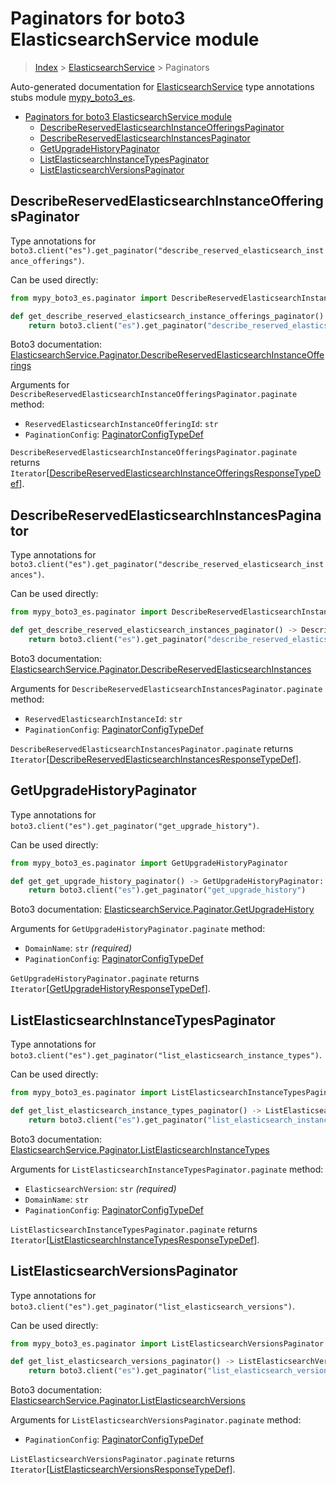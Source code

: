 # Paginators for boto3 ElasticsearchService module

> [Index](..) > [ElasticsearchService](.) > Paginators

Auto-generated documentation for
[ElasticsearchService](https://boto3.amazonaws.com/v1/documentation/api/1.17.75/reference/services/es.html#ElasticsearchService)
type annotations stubs module
[mypy_boto3_es](https://pypi.org/project/mypy-boto3-es/).

- [Paginators for boto3 ElasticsearchService module](#paginators-for-boto3-elasticsearchservice-module)
  - [DescribeReservedElasticsearchInstanceOfferingsPaginator](#describereservedelasticsearchinstanceofferingspaginator)
  - [DescribeReservedElasticsearchInstancesPaginator](#describereservedelasticsearchinstancespaginator)
  - [GetUpgradeHistoryPaginator](#getupgradehistorypaginator)
  - [ListElasticsearchInstanceTypesPaginator](#listelasticsearchinstancetypespaginator)
  - [ListElasticsearchVersionsPaginator](#listelasticsearchversionspaginator)

## DescribeReservedElasticsearchInstanceOfferingsPaginator

Type annotations for
`boto3.client("es").get_paginator("describe_reserved_elasticsearch_instance_offerings")`.

Can be used directly:

```python
from mypy_boto3_es.paginator import DescribeReservedElasticsearchInstanceOfferingsPaginator

def get_describe_reserved_elasticsearch_instance_offerings_paginator() -> DescribeReservedElasticsearchInstanceOfferingsPaginator:
    return boto3.client("es").get_paginator("describe_reserved_elasticsearch_instance_offerings")
```

Boto3 documentation:
[ElasticsearchService.Paginator.DescribeReservedElasticsearchInstanceOfferings](https://boto3.amazonaws.com/v1/documentation/api/1.17.75/reference/services/es.html#ElasticsearchService.Paginator.DescribeReservedElasticsearchInstanceOfferings)

Arguments for
`DescribeReservedElasticsearchInstanceOfferingsPaginator.paginate` method:

- `ReservedElasticsearchInstanceOfferingId`: `str`
- `PaginationConfig`:
  [PaginatorConfigTypeDef](./type_defs.md#paginatorconfigtypedef)

`DescribeReservedElasticsearchInstanceOfferingsPaginator.paginate` returns
`Iterator`\[[DescribeReservedElasticsearchInstanceOfferingsResponseTypeDef](./type_defs.md#describereservedelasticsearchinstanceofferingsresponsetypedef)\].

## DescribeReservedElasticsearchInstancesPaginator

Type annotations for
`boto3.client("es").get_paginator("describe_reserved_elasticsearch_instances")`.

Can be used directly:

```python
from mypy_boto3_es.paginator import DescribeReservedElasticsearchInstancesPaginator

def get_describe_reserved_elasticsearch_instances_paginator() -> DescribeReservedElasticsearchInstancesPaginator:
    return boto3.client("es").get_paginator("describe_reserved_elasticsearch_instances")
```

Boto3 documentation:
[ElasticsearchService.Paginator.DescribeReservedElasticsearchInstances](https://boto3.amazonaws.com/v1/documentation/api/1.17.75/reference/services/es.html#ElasticsearchService.Paginator.DescribeReservedElasticsearchInstances)

Arguments for `DescribeReservedElasticsearchInstancesPaginator.paginate`
method:

- `ReservedElasticsearchInstanceId`: `str`
- `PaginationConfig`:
  [PaginatorConfigTypeDef](./type_defs.md#paginatorconfigtypedef)

`DescribeReservedElasticsearchInstancesPaginator.paginate` returns
`Iterator`\[[DescribeReservedElasticsearchInstancesResponseTypeDef](./type_defs.md#describereservedelasticsearchinstancesresponsetypedef)\].

## GetUpgradeHistoryPaginator

Type annotations for `boto3.client("es").get_paginator("get_upgrade_history")`.

Can be used directly:

```python
from mypy_boto3_es.paginator import GetUpgradeHistoryPaginator

def get_get_upgrade_history_paginator() -> GetUpgradeHistoryPaginator:
    return boto3.client("es").get_paginator("get_upgrade_history")
```

Boto3 documentation:
[ElasticsearchService.Paginator.GetUpgradeHistory](https://boto3.amazonaws.com/v1/documentation/api/1.17.75/reference/services/es.html#ElasticsearchService.Paginator.GetUpgradeHistory)

Arguments for `GetUpgradeHistoryPaginator.paginate` method:

- `DomainName`: `str` *(required)*
- `PaginationConfig`:
  [PaginatorConfigTypeDef](./type_defs.md#paginatorconfigtypedef)

`GetUpgradeHistoryPaginator.paginate` returns
`Iterator`\[[GetUpgradeHistoryResponseTypeDef](./type_defs.md#getupgradehistoryresponsetypedef)\].

## ListElasticsearchInstanceTypesPaginator

Type annotations for
`boto3.client("es").get_paginator("list_elasticsearch_instance_types")`.

Can be used directly:

```python
from mypy_boto3_es.paginator import ListElasticsearchInstanceTypesPaginator

def get_list_elasticsearch_instance_types_paginator() -> ListElasticsearchInstanceTypesPaginator:
    return boto3.client("es").get_paginator("list_elasticsearch_instance_types")
```

Boto3 documentation:
[ElasticsearchService.Paginator.ListElasticsearchInstanceTypes](https://boto3.amazonaws.com/v1/documentation/api/1.17.75/reference/services/es.html#ElasticsearchService.Paginator.ListElasticsearchInstanceTypes)

Arguments for `ListElasticsearchInstanceTypesPaginator.paginate` method:

- `ElasticsearchVersion`: `str` *(required)*
- `DomainName`: `str`
- `PaginationConfig`:
  [PaginatorConfigTypeDef](./type_defs.md#paginatorconfigtypedef)

`ListElasticsearchInstanceTypesPaginator.paginate` returns
`Iterator`\[[ListElasticsearchInstanceTypesResponseTypeDef](./type_defs.md#listelasticsearchinstancetypesresponsetypedef)\].

## ListElasticsearchVersionsPaginator

Type annotations for
`boto3.client("es").get_paginator("list_elasticsearch_versions")`.

Can be used directly:

```python
from mypy_boto3_es.paginator import ListElasticsearchVersionsPaginator

def get_list_elasticsearch_versions_paginator() -> ListElasticsearchVersionsPaginator:
    return boto3.client("es").get_paginator("list_elasticsearch_versions")
```

Boto3 documentation:
[ElasticsearchService.Paginator.ListElasticsearchVersions](https://boto3.amazonaws.com/v1/documentation/api/1.17.75/reference/services/es.html#ElasticsearchService.Paginator.ListElasticsearchVersions)

Arguments for `ListElasticsearchVersionsPaginator.paginate` method:

- `PaginationConfig`:
  [PaginatorConfigTypeDef](./type_defs.md#paginatorconfigtypedef)

`ListElasticsearchVersionsPaginator.paginate` returns
`Iterator`\[[ListElasticsearchVersionsResponseTypeDef](./type_defs.md#listelasticsearchversionsresponsetypedef)\].
